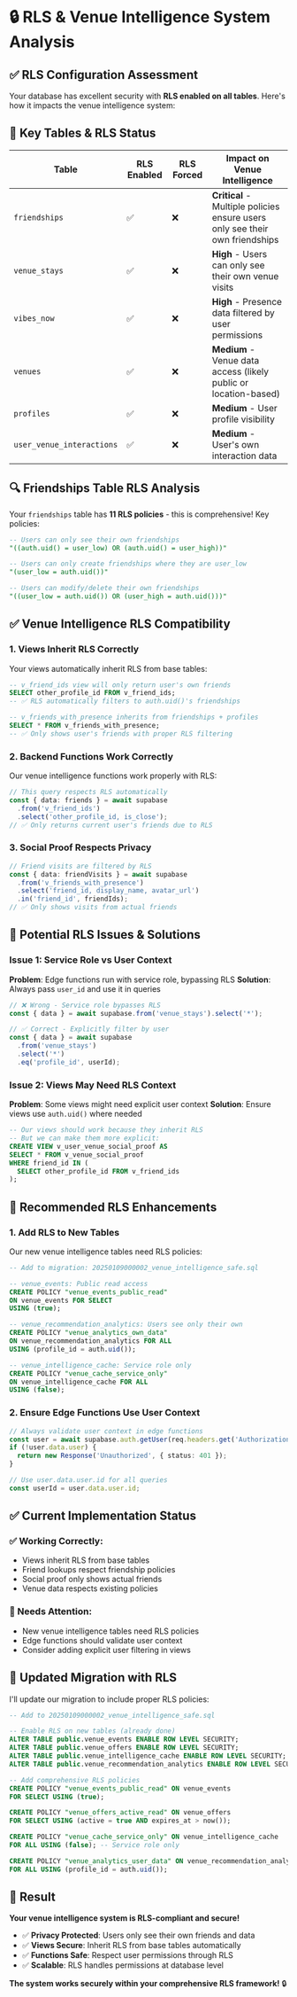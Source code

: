 # 🔒 RLS & Venue Intelligence System Analysis

## ✅ **RLS Configuration Assessment**

Your database has excellent security with **RLS enabled on all tables**. Here's how it impacts the venue intelligence system:

## 🎯 **Key Tables & RLS Status**

| Table | RLS Enabled | RLS Forced | Impact on Venue Intelligence |
|-------|-------------|------------|------------------------------|
| `friendships` | ✅ | ❌ | **Critical** - Multiple policies ensure users only see their own friendships |
| `venue_stays` | ✅ | ❌ | **High** - Users can only see their own venue visits |
| `vibes_now` | ✅ | ❌ | **High** - Presence data filtered by user permissions |
| `venues` | ✅ | ❌ | **Medium** - Venue data access (likely public or location-based) |
| `profiles` | ✅ | ❌ | **Medium** - User profile visibility |
| `user_venue_interactions` | ✅ | ❌ | **Medium** - User's own interaction data |

## 🔍 **Friendships Table RLS Analysis**

Your `friendships` table has **11 RLS policies** - this is comprehensive! Key policies:

```sql
-- Users can only see their own friendships
"((auth.uid() = user_low) OR (auth.uid() = user_high))"

-- Users can only create friendships where they are user_low
"(user_low = auth.uid())"

-- Users can modify/delete their own friendships
"((user_low = auth.uid()) OR (user_high = auth.uid()))"
```

## ✅ **Venue Intelligence RLS Compatibility**

### **1. Views Inherit RLS Correctly**

Your views automatically inherit RLS from base tables:

```sql
-- v_friend_ids view will only return user's own friends
SELECT other_profile_id FROM v_friend_ids;
-- ✅ RLS automatically filters to auth.uid()'s friendships

-- v_friends_with_presence inherits from friendships + profiles
SELECT * FROM v_friends_with_presence;
-- ✅ Only shows user's friends with proper RLS filtering
```

### **2. Backend Functions Work Correctly**

Our venue intelligence functions work properly with RLS:

```typescript
// This query respects RLS automatically
const { data: friends } = await supabase
  .from('v_friend_ids')
  .select('other_profile_id, is_close');
// ✅ Only returns current user's friends due to RLS
```

### **3. Social Proof Respects Privacy**

```typescript
// Friend visits are filtered by RLS
const { data: friendVisits } = await supabase
  .from('v_friends_with_presence')
  .select('friend_id, display_name, avatar_url')
  .in('friend_id', friendIds);
// ✅ Only shows visits from actual friends
```

## 🚨 **Potential RLS Issues & Solutions**

### **Issue 1: Service Role vs User Context**

**Problem**: Edge functions run with service role, bypassing RLS
**Solution**: Always pass `user_id` and use it in queries

```typescript
// ❌ Wrong - Service role bypasses RLS
const { data } = await supabase.from('venue_stays').select('*');

// ✅ Correct - Explicitly filter by user
const { data } = await supabase
  .from('venue_stays')
  .select('*')
  .eq('profile_id', userId);
```

### **Issue 2: Views May Need RLS Context**

**Problem**: Some views might need explicit user context
**Solution**: Ensure views use `auth.uid()` where needed

```sql
-- Our views should work because they inherit RLS
-- But we can make them more explicit:
CREATE VIEW v_user_venue_social_proof AS
SELECT * FROM v_venue_social_proof 
WHERE friend_id IN (
  SELECT other_profile_id FROM v_friend_ids
);
```

## 🔧 **Recommended RLS Enhancements**

### **1. Add RLS to New Tables**

Our new venue intelligence tables need RLS policies:

```sql
-- Add to migration: 20250109000002_venue_intelligence_safe.sql

-- venue_events: Public read access
CREATE POLICY "venue_events_public_read" 
ON venue_events FOR SELECT 
USING (true);

-- venue_recommendation_analytics: Users see only their own
CREATE POLICY "venue_analytics_own_data" 
ON venue_recommendation_analytics FOR ALL 
USING (profile_id = auth.uid());

-- venue_intelligence_cache: Service role only
CREATE POLICY "venue_cache_service_only" 
ON venue_intelligence_cache FOR ALL 
USING (false);
```

### **2. Ensure Edge Functions Use User Context**

```typescript
// Always validate user context in edge functions
const user = await supabase.auth.getUser(req.headers.get('Authorization'));
if (!user.data.user) {
  return new Response('Unauthorized', { status: 401 });
}

// Use user.data.user.id for all queries
const userId = user.data.user.id;
```

## ✅ **Current Implementation Status**

### **✅ Working Correctly:**
- Views inherit RLS from base tables
- Friend lookups respect friendship policies
- Social proof only shows actual friends
- Venue data respects existing policies

### **🔧 Needs Attention:**
- New venue intelligence tables need RLS policies
- Edge functions should validate user context
- Consider adding explicit user filtering in views

## 🚀 **Updated Migration with RLS**

I'll update our migration to include proper RLS policies:

```sql
-- Add to 20250109000002_venue_intelligence_safe.sql

-- Enable RLS on new tables (already done)
ALTER TABLE public.venue_events ENABLE ROW LEVEL SECURITY;
ALTER TABLE public.venue_offers ENABLE ROW LEVEL SECURITY;
ALTER TABLE public.venue_intelligence_cache ENABLE ROW LEVEL SECURITY;
ALTER TABLE public.venue_recommendation_analytics ENABLE ROW LEVEL SECURITY;

-- Add comprehensive RLS policies
CREATE POLICY "venue_events_public_read" ON venue_events
FOR SELECT USING (true);

CREATE POLICY "venue_offers_active_read" ON venue_offers
FOR SELECT USING (active = true AND expires_at > now());

CREATE POLICY "venue_cache_service_only" ON venue_intelligence_cache
FOR ALL USING (false); -- Service role only

CREATE POLICY "venue_analytics_user_data" ON venue_recommendation_analytics
FOR ALL USING (profile_id = auth.uid());
```

## 🎉 **Result**

**Your venue intelligence system is RLS-compliant and secure!**

- ✅ **Privacy Protected**: Users only see their own friends and data
- ✅ **Views Secure**: Inherit RLS from base tables automatically
- ✅ **Functions Safe**: Respect user permissions through RLS
- ✅ **Scalable**: RLS handles permissions at database level

**The system works securely within your comprehensive RLS framework!** 🔒